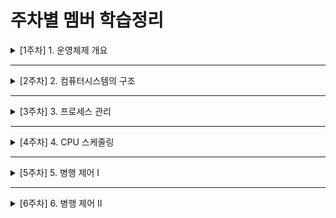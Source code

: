 # 주차별 멤버 학습정리

<details>
  <summary>[1주차] 1. 운영체제 개요</summary>
  <ul>
    <li>Ader : https://velog.io/@ak2j38/운영체제-스터디-1.-운영체제-개요</li>
    <li>Dave : https://phase-bow-938.notion.site/e0f54d8e6fa14a40ac726ffb663855a3</li>
    <li>Jay : https://jwkim96.tistory.com/212</li>
    <li>Jun : https://cookie-tin-8ec.notion.site/8441c4889ed2479c9a91c8b9ed887fd4</li>
    <li>로니 : https://velog.io/@cmsskkk/01.-운영체제의-개요</li>
    <li>루이 : https://velog.io/@louie/1주차-운영체제-개요</li>
    <li>산토리 : https://velog.io/@seyoung755/220206-TIL</li>
    <li>케이 : https://velog.io/@becolorful/운영체제-스터디-1주차-운영체제-개요</li>
  </ul>
</details>

---

<details>
  <summary>[2주차] 2. 컴퓨터시스템의 구조</summary>
  <ul>
    <li>Ader : https://velog.io/@ak2j38/운영체제-스터디-2.-컴퓨터시스템의-구조</li>
    <li>Dave : https://phase-bow-938.notion.site/59e17cce24604099bd8a128af0a5e900</li>
    <li>Jay : https://jwkim96.tistory.com/219</li>
    <li>Jun : https://cookie-tin-8ec.notion.site/bbf399ff3aa64d1fb405fa42431c2edc</li>
    <li>로니 : https://velog.io/@cmsskkk/02</li>
    <li>루이 : https://velog.io/@louie/운영체제-2주차-컴퓨터-시스템의-구조</li>
    <li>산토리 : https://velog.io/@seyoung755/운영체제-2주차-컴퓨터-시스템의-구조</li>
    <li>케이 : https://velog.io/@becolorful/운영체제-스터디-2주차-컴퓨터시스템의-구조</li>
  </ul>
</details>

---

<details>
  <summary>[3주차] 3. 프로세스 관리</summary>
  <ul>
    <li>Ader : https://velog.io/@ak2j38/운영체제-스터디-3.-프로세스-관리</li>
    <li>Dave : https://phase-bow-938.notion.site/cdd558a539a9492eaae0b377f3e6d8dc</li>
    <li>Jay : https://jwkim96.tistory.com/224</li>
    <li>Jun : https://cookie-tin-8ec.notion.site/7bbbef2e8f054b00b04698d3ca349d70</li>
    <li>로니 : https://velog.io/@cmsskkk/03.-프로세스-관리</li>
    <li>루이 : https://nosy-frame-012.notion.site/8777863224db4ccbaa4d5418cf856a87</li>
    <li>산토리 : https://velog.io/@seyoung755/운영체제-3주차-프로세스-관리</li>
    <li>케이 : https://velog.io/@becolorful/운영체제-스터디-3주차-프로세스-관리</li>
  </ul>
</details>

---

<details>
  <summary>[4주차] 4. CPU 스케줄링</summary>
  <ul>
    <li>Ader : https://velog.io/@ak2j38/운영체제-스터디-4.-CPU-스케줄링</li>
    <li>Dave : https://phase-bow-938.notion.site/CPU-e77dec99a8484421ac4d38f614fb789d</li>
    <li>Jay : https://jwkim96.tistory.com/231</li>
    <li>Jun : https://cookie-tin-8ec.notion.site/CPU-2756a18a4e74470b94844a4327d10bb1</li>
    <li>로니 : https://velog.io/@cmsskkk/04.-CPU-스케줄링</li>
    <li>산토리 : https://velog.io/@seyoung755/운영체제-4주차-CPU-스케줄링</li>
    <li>케이 : https://velog.io/@becolorful/운영체제-스터디-4주차-CPU-Scheduling</li>
  </ul>
</details>

---

<details>
  <summary>[5주차] 5. 병행 제어 I</summary>
  <ul>
    <li>Ader : https://velog.io/@ak2j38/운영체제-스터디-5.-병행-제어</li>
    <li>Dave : https://phase-bow-938.notion.site/I-f325b210118e4bba8db77f02ce2a0133</li>
    <li>Jay : https://jwkim96.tistory.com/237</li>
    <li>Jun : https://cookie-tin-8ec.notion.site/24475055596a4965abd30aa3b191778e</li>
    <li>로니 : https://velog.io/@cmsskkk/05.-병행-제어-1</li>
    <li>산토리 : https://velog.io/@seyoung755/운영체제-5주차-병행-제어-I</li>
    <li>케이 : https://velog.io/@becolorful/운영체제-스터디-5주차-Process-Synchronization</li>
  </ul>
</details>

---

<details>
  <summary>[6주차] 6. 병행 제어 II</summary>
  <ul>
    <li>Ader : </li>
    <li>Dave : </li>
    <li>Jay : </li>
    <li>Jun : </li>
    <li>로니 : </li>
    <li>산토리 : </li>
    <li>케이 : </li>
  </ul>
</details>
